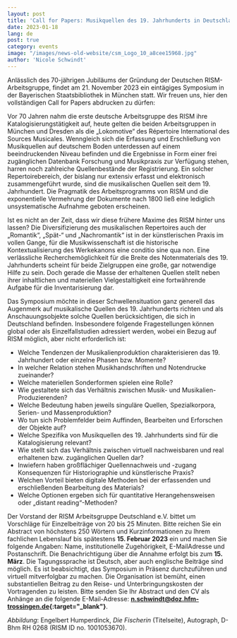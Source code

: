 ```yaml
---
layout: post
title: 'Call for Papers: Musikquellen des 19. Jahrhunderts in Deutschland: Herausforderungen und Chancen'
date: 2023-01-18
lang: de
post: true
category: events
image: "/images/news-old-website/csm_Logo_10_a8cee15968.jpg"
author: 'Nicole Schwindt'
---
```


Anlässlich des 70-jährigen Jubiläums der Gründung der Deutschen RISM-Arbeitsgruppe, findet am 21. November 2023 ein eintägiges Symposium in der Bayerischen Staatsbibliothek in München statt. Wir freuen uns, hier den vollständigen Call for Papers abdrucken zu dürfen:

Vor 70 Jahren nahm die erste deutsche Arbeitsgruppe des RISM ihre Katalogisierungstätigkeit auf, heute gelten die beiden Arbeitsgruppen in München und Dresden als die „Lokomotive“ des Répertoire International des Sources Musicales.
Wenngleich sich die Erfassung und Erschließung von Musikquellen auf deutschem Boden unterdessen auf einem beeindruckenden Niveau befinden und die Ergebnisse in Form einer frei zugänglichen Datenbank Forschung und Musikpraxis zur Verfügung stehen, harren noch zahlreiche Quellenbestände der Registrierung. Ein solcher Repertoirebereich, der bislang nur extensiv erfasst und elektronisch zusammengeführt wurde, sind die musikalischen Quellen seit dem 19. Jahrhundert. Die Pragmatik des Arbeitsprogramms von RISM und die exponentielle Vermehrung der Dokumente nach 1800 ließ eine lediglich unsystematische Aufnahme geboten erscheinen.

Ist es nicht an der Zeit, dass wir diese frühere Maxime des RISM hinter uns lassen? Die Diversifizierung des musikalischen Repertoires auch der „Romantik“, „Spät-“ und „Nachromantik“ ist in der künstlerischen Praxis im vollen Gange, für die Musikwissenschaft ist die historische Kontextualisierung des Werkekanons eine conditio sine qua non. Eine verlässliche Recherchemöglichkeit für die Breite des Notenmaterials des 19. Jahrhunderts scheint für beide Zielgruppen eine große, gar notwendige Hilfe zu sein. Doch gerade die Masse der erhaltenen Quellen stellt neben ihrer inhaltlichen und materiellen Vielgestaltigkeit eine fortwährende Aufgabe für die Inventarisierung dar.

Das Symposium möchte in dieser Schwellensituation ganz generell das Augenmerk auf musikalische Quellen des 19. Jahrhunderts richten und als Anschauungsobjekte solche Quellen berücksichtigen, die sich in Deutschland befinden. Insbesondere folgende Fragestellungen können global oder als Einzelfallstudien adressiert werden, wobei ein Bezug auf RISM möglich, aber nicht erforderlich ist:

- Welche Tendenzen der Musikalienproduktion charakterisieren das 19. Jahrhundert oder einzelne Phasen bzw. Momente?
- In welcher Relation stehen Musikhandschriften und Notendrucke zueinander?
- Welche materiellen Sonderformen spielen eine Rolle?
- Wie gestaltete sich das Verhältnis zwischen Musik- und Musikalien-Produzierenden?
- Welche Bedeutung haben jeweils singuläre Quellen, Spezialkorpora, Serien- und Massenproduktion?
- Wo tun sich Problemfelder beim Auffinden, Bearbeiten und Erforschen der Objekte auf?
- Welche Spezifika von Musikquellen des 19. Jahrhunderts sind für die Katalogisierung relevant?
- Wie stellt sich das Verhältnis zwischen virtuell nachweisbaren und real erhaltenen bzw. zugänglichen Quellen dar?
- Inwiefern haben großflächiger Quellennachweis und -zugang Konsequenzen für Historiographie und künstlerische Praxis?
- Welchen Vorteil bieten digitale Methoden bei der erfassenden und erschließenden Bearbeitung des Materials?
- Welche Optionen ergeben sich für quantitative Herangehensweisen oder „distant reading“-Methoden?

Der Vorstand der RISM Arbeitsgruppe Deutschland e.V. bittet um Vorschläge für Einzelbeiträge von 20 bis 25 Minuten. Bitte reichen Sie ein Abstract von höchstens 250 Wörtern und Kurzinformationen zu Ihrem fachlichen Lebenslauf bis spätestens **15. Februar 2023** ein und machen Sie folgende Angaben: Name, institutionelle Zugehörigkeit, E-MailAdresse und Postanschrift. Die Benachrichtigung über die Annahme erfolgt bis zum **15. März**.
Die Tagungssprache ist Deutsch, aber auch englische Beiträge sind möglich. Es ist beabsichtigt, das Symposium in Präsenz durchzuführen und virtuell mitverfolgbar zu machen.
Die Organisation ist bemüht, einen substantiellen Beitrag zu den Reise- und Unterbringungskosten der Vortragenden zu leisten. Bitte senden Sie Ihr Abstract und den CV als Anhänge an die folgende E-Mail-Adresse: **[n.schwindt@doz.hfm-trossingen.de](mailto:n.schwindt@doz.hfm-trossingen.de){:target="_blank"}**.

_Abbildung_: Engelbert Humperdinck, _Die Fischerin_ (Titelseite), Autograph, D-Bhm RH 0268 (RISM ID no. 1001053670). 

